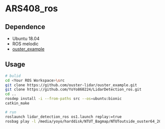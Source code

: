 # ARS408_ros

## Dependence
* Ubuntu 18.04
* ROS melodic
* [ouster_example](https://github.com/ouster-lidar/ouster_example)

## Usage
```bash
# bulid
cd <Your ROS Workspace>\src
git clone https://github.com/ouster-lidar/ouster_example.git
git clone https://github.com/YoYo860224/LidarDetection_ros.git
cd ..
rosdep install -i --from-paths src --os=ubuntu:bionic
catkin_make

# run
roslaunch lidar_detection_ros os1.launch replay:=true
rosbag play -l /media/yoyo/harddisk/NTUT_Bagmap/NTUToutside_ouster64_20191008.bag
```